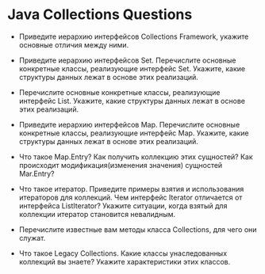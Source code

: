# Java Collections Questions

- Приведите иерархию интерфейсов Collections Framework, укажите основные отличия между ними.


- Приведите иерархию интерфейсов Set. Перечислите основные конкретные классы, реализующие интерфейс Set. Укажите, какие структуры данных лежат в основе этих реализаций.


- Перечислите основные конкретные классы, реализующие интерфейс List. Укажите, какие структуры данных лежат в основе этих реализаций.


- Приведите иерархию интерфейсов Map. Перечислите основные конкретные классы, реализующие интерфейс Map. Укажите, какие структуры данных лежат в основе этих реализаций.


- Что такое Map.Entry? Как получить коллекцию этих сущностей? Как происходит модификация(изменения значения) сущностей Mar.Entry?


- Что такое итератор. Приведите примеры взятия и использования итераторов для коллекций. Чем интерфейс Iterator отличается от интерфейса ListIterator? Укажите ситуации, когда взятый для коллекции итератор становится невалидным.


- Перечислите известные вам методы класса Collections, для чего они служат.


- Что такое Legacy Collections. Какие классы унаследованных коллекций вы знаете? Укажите характеристики этих классов.